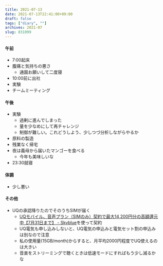 ```yaml
---
title: 2021-07-13
date: 2021-07-13T22:41:00+09:00
draft: false
tags: ["diary", ""]
archives: 2021-07
slug: 831099
---
```

#### 午前
- 7:00起床
- 腹痛と気持ちの悪さ
  - 通園お願いして二度寝
- 10:00前に出社
- 実験
- チームミーティング
#### 午後
- 実験
  - 過剰に進んでしまった
  - 量を少なめにして再チャレンジ
  - 制御が難しい。これどうしよう、少しつづ分析しながらやるか
- 原料の製造
- 残業なく帰宅
- 夜は義母から届いたマンゴーを食べる
  - 今年も美味しいな
- 23:30就寝
#### 体調
- 少し悪い
#### その他
- UQの承認降りたのでそのうちSIMが届く
  - [UQモバイル、音声プラン（SIMのみ）契約で最大14,200円分の高額還元中【7月31日まで】 - Skyblue](https://skyblue.ciao.jp/skyblue/archives/25110)を使って契約
  - UQ電気も申し込みしないと、UQ電気の申込みと電気セット割の申込みは別なので注意
  - 私の使用量(15GB/month)からすると、月平均2000円程度でUQ使えるのは大きい
  - 音楽をストリーミングで聴くときは低速モードにすればもう少し減るかな